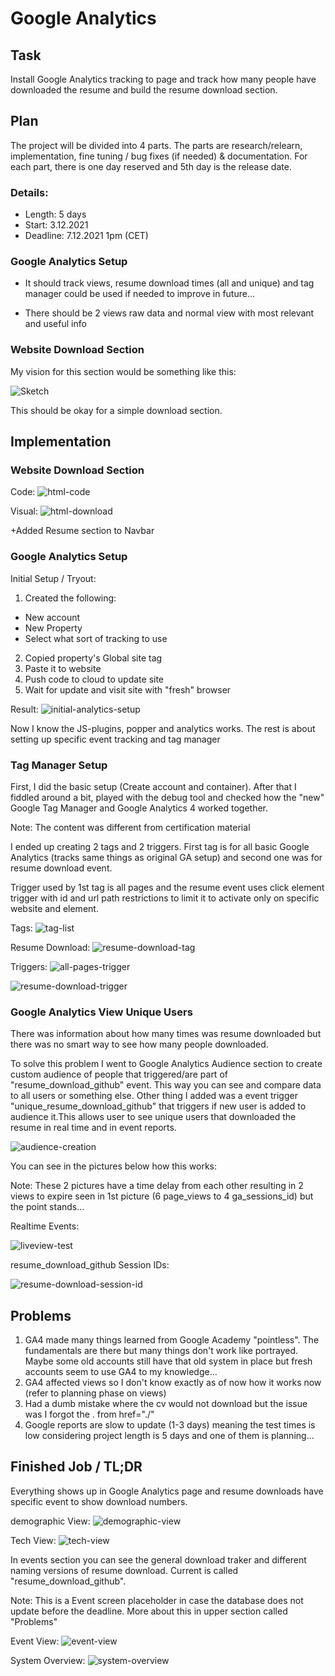 # Google Analytics

## Task
Install Google Analytics tracking to page and track how many people have
downloaded the resume and build the resume download section.

## Plan
The project will be divided into 4 parts. The parts are research/relearn,
implementation, fine tuning / bug fixes (if needed) & documentation.
For each part, there is one day reserved and 5th day is the release date.

### Details:
- Length: 5 days
- Start: 3.12.2021
- Deadline: 7.12.2021 1pm (CET)

### Google Analytics Setup
- It should track views, resume download times (all and unique) and tag
manager could be used if needed to improve in future...

- There should be 2 views raw data and normal view with most relevant
and useful info

### Website Download Section
My vision for this section would be something like this:

![Sketch](/assets/download-section-sketch.jpg)

This should be okay for a simple download section.

## Implementation

### Website Download Section
Code:
![html-code](/assets/download-code.png)

Visual:
![html-download](/assets/download-section.png)

+Added Resume section to Navbar

### Google Analytics Setup
Initial Setup / Tryout:
1. Created the following:
  - New account
  - New Property
  - Select what sort of tracking to use


2. Copied property's Global site tag
3. Paste it to website
4. Push code to cloud to update site
5. Wait for update and visit site with "fresh" browser

Result:
![initial-analytics-setup](/assets/initial-js-result.png)

Now I know the JS-plugins, popper and analytics works.
The rest is about setting up specific event tracking and tag manager

### Tag Manager Setup
First, I did the basic setup (Create account and container).
After that I fiddled around a bit, played with the debug tool and
checked how the "new" Google Tag Manager and Google Analytics 4 worked together.


Note: The content was different from certification material


I ended up creating 2 tags and 2 triggers. First tag is for all basic Google
Analytics (tracks same things as original GA setup) and second one was for
resume download event.

Trigger used by 1st tag is all pages and the resume event uses click element
trigger with id and url path restrictions to limit it to activate only on
specific website and element.

Tags:
![tag-list](/assets/tags-list.png)

Resume Download:
![resume-download-tag](/assets/resume-download-tag.png)

Triggers:
![all-pages-trigger](/assets/all-pages-trigger.png)

![resume-download-trigger](/assets/resume-trigger.png)

### Google Analytics View Unique Users
There was information about how many times was resume downloaded but there was
no smart way to see how many people downloaded.

To solve this problem I went to Google Analytics Audience section to create
custom audience of people that triggered/are part of "resume_download_github"
event. This way you can see and compare data to all users or something else.
Other thing I added was a event trigger "unique_resume_download_github" that
triggers if new user is added to audience it.This allows user to see unique
users that downloaded the resume in real time and in event reports.

![audience-creation](/assets/audience-creation.png)


You can see in the pictures below how this works:

Note: These 2 pictures have a time delay from each other resulting in 2 views to
expire seen in 1st picture (6 page_views to 4 ga_sessions_id) but the point
stands...

Realtime Events:

![liveview-test](/assets/liveview-test.png)

resume_download_github Session IDs:

![resume-download-session-id](/assets/download-session-id.png)

## Problems

1. GA4 made many things learned from Google Academy "pointless". The fundamentals
are there but many things don't work like portrayed. Maybe some old accounts still
have that old system in place but fresh accounts seem to use GA4 to my knowledge...
2.  GA4 affected views so I don't know exactly as of now how it works now
(refer to planning phase on views)
3. Had a dumb mistake where the cv would not download but the issue was I forgot
the . from  href="./"
4. Google reports are slow to update (1-3 days) meaning the test times is low
considering project length is 5 days and one of them is planning...



## Finished Job / TL;DR
Everything shows up in Google Analytics page and resume downloads have specific
event to show download numbers.

demographic View:
![demographic-view](/assets/demograph-overview.png)

Tech View:
![tech-view](/assets/tech-overview.png)

In events section you can see the general download traker and different
naming versions of resume download. Current is called "resume_download_github".

Note: This is a Event screen placeholder in case the database does not update
before the deadline. More about this in upper section called "Problems"

Event View:
![event-view](/assets/event-overview.png)

System Overview:
![system-overview](/assets/system-overview.jpg)
